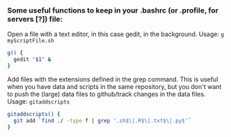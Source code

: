 ### Some useful functions to keep in your .bashrc (or .profile, for servers [?]) file:

Open a file with a text editor, in this case gedit, in the background. Usage: `g myScriptFile.sh`

```sh
g() {
  gedit "$1" &
}
```

Add files with the extensions defined in the grep command. This is useful when you have data and scripts in the same repository, but you don't want to push the (large) data files to github/track changes in the data files. Usage: `gitaddscripts`

```sh
gitaddscripts() {
  git add `find ./ -type f | grep '.sh$\|.R$\|.txt$\|.py$'`
}
```
